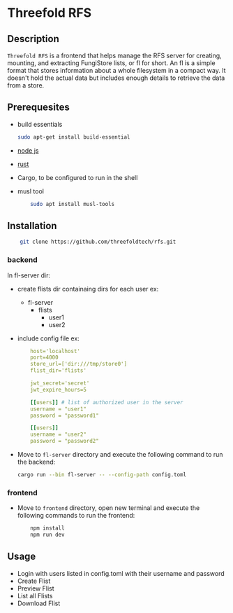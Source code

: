 # Threefold RFS

## Description

`Threefold RFS` is a frontend that helps manage the RFS server for creating, mounting, and extracting FungiStore lists, or fl for short. An fl is a simple format that stores information about a whole filesystem in a compact way. It doesn't hold the actual data but includes enough details to retrieve the data from a store.

## Prerequesites

- build essentials

  ```bash
  sudo apt-get install build-essential
  ```

- [node js](https://nodejs.org/en/download/package-manager)
- [rust](https://www.rust-lang.org/tools/install)
- Cargo, to be configured to run in the shell
- musl tool

  ```bash
      sudo apt install musl-tools
  ```

## Installation

```bash
    git clone https://github.com/threefoldtech/rfs.git
```

### backend

In fl-server dir:

- create flists dir containaing dirs for each user
  ex:
  - fl-server
    - flists
      - user1
      - user2
- include config file
  ex:

  ```yml
      host='localhost'
      port=4000
      store_url=['dir:///tmp/store0']
      flist_dir='flists'

      jwt_secret='secret'
      jwt_expire_hours=5

      [[users]] # list of authorized user in the server
      username = "user1"
      password = "password1"

      [[users]]
      username = "user2"
      password = "password2"
  ```

- Move to `fl-server` directory and execute the following command to run the backend:

  ```bash
  cargo run --bin fl-server -- --config-path config.toml
  ```

### frontend

- Move to `frontend` directory, open new terminal and execute the following commands to run the frontend:

  ```bash
      npm install
      npm run dev
  ```

## Usage

- Login with users listed in config.toml with their username and password
- Create Flist
- Preview Flist
- List all Flists
- Download Flist
